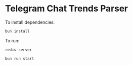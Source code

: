 # Telegram Chat Trends Parser

To install dependencies:

```bash
bun install
```

To run:

```bash
redis-server
```
```bash
bun run start
```